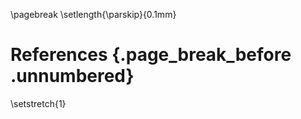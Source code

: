 \pagebreak
\setlength{\parskip}{0.1mm}

<!--- 
\setlength{\parindent}{-0.2in}
\setlength{\leftskip}{0.2in}
\setlength{\parskip}{8pt}
https://groups.google.com/forum/#!topic/pandoc-discuss/SUZ08-Kc6Og --->
# References {.page_break_before .unnumbered}
\setstretch{1}


<!-- Explicitly insert bibliography here -->
<div id="refs", custom-style="References"></div>